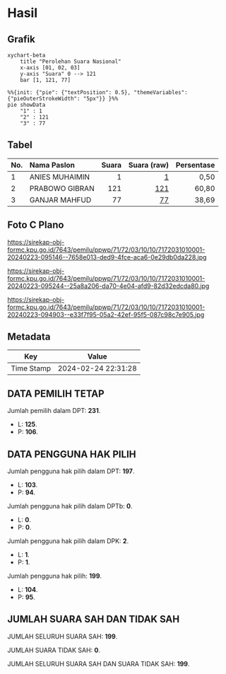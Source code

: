 # Hasil

## Grafik

```mermaid
xychart-beta
    title "Perolehan Suara Nasional"
    x-axis [01, 02, 03]
    y-axis "Suara" 0 --> 121
    bar [1, 121, 77]
```

```mermaid
%%{init: {"pie": {"textPosition": 0.5}, "themeVariables": {"pieOuterStrokeWidth": "5px"}} }%%
pie showData
    "1" : 1
    "2" : 121
    "3" : 77
```

## Tabel

| No. | Nama Paslon    | Suara | Suara (raw) | Persentase |
|:--- |:-------------- | -----:| -----------:| ----------:|
| 1   | ANIES MUHAIMIN | 1     | [1][p-1]    | 0,50       |
| 2   | PRABOWO GIBRAN | 121   | [121][p-2]  | 60,80      |
| 3   | GANJAR MAHFUD  | 77    | [77][p-3]   | 38,69      |


[p-1]: https://github.com/gigit-pemilu/pemilu-2024/blob/main/pilpres/hitung-suara/sub/71-sulawesi-utara/sub/72-kota-bitung/sub/03-ranowulu/sub/1010-pinasungkulan/sub/001-tps/sub/paslon-1.txt
[p-2]: https://github.com/gigit-pemilu/pemilu-2024/blob/main/pilpres/hitung-suara/sub/71-sulawesi-utara/sub/72-kota-bitung/sub/03-ranowulu/sub/1010-pinasungkulan/sub/001-tps/sub/paslon-2.txt
[p-3]: https://github.com/gigit-pemilu/pemilu-2024/blob/main/pilpres/hitung-suara/sub/71-sulawesi-utara/sub/72-kota-bitung/sub/03-ranowulu/sub/1010-pinasungkulan/sub/001-tps/sub/paslon-3.txt

## Foto C Plano

https://sirekap-obj-formc.kpu.go.id/7643/pemilu/ppwp/71/72/03/10/10/7172031010001-20240223-095146--7658e013-ded9-4fce-aca6-0e29db0da228.jpg

https://sirekap-obj-formc.kpu.go.id/7643/pemilu/ppwp/71/72/03/10/10/7172031010001-20240223-095244--25a8a206-da70-4e04-afd9-82d32edcda80.jpg

https://sirekap-obj-formc.kpu.go.id/7643/pemilu/ppwp/71/72/03/10/10/7172031010001-20240223-094903--e33f7f95-05a2-42ef-95f5-087c98c7e905.jpg


## Metadata

| Key        | Value               |
| ---------- | ------------------- |
| Time Stamp | 2024-02-24 22:31:28 |


## DATA PEMILIH TETAP

Jumlah pemilih dalam DPT: **231**.
 * L: **125**.
 * P: **106**.

## DATA PENGGUNA HAK PILIH

Jumlah pengguna hak pilih dalam DPT: **197**.
 * L: **103**.
 * P: **94**.

Jumlah pengguna hak pilih dalam DPTb: **0**.
 * L: **0**.
 * P: **0**.

Jumlah pengguna hak pilih dalam DPK: **2**.
 * L: **1**.
 * P: **1**.

Jumlah pengguna hak pilih: **199**.
 * L: **104**.
 * P: **95**.

## JUMLAH SUARA SAH DAN TIDAK SAH

JUMLAH SELURUH SUARA SAH: **199**.

JUMLAH SUARA TIDAK SAH: **0**.

JUMLAH SELURUH SUARA SAH DAN SUARA TIDAK SAH: **199**.


